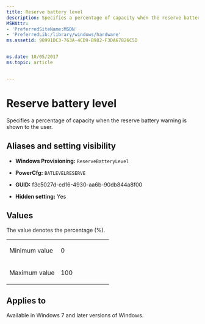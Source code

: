 ```yaml
---
title: Reserve battery level
description: Specifies a percentage of capacity when the reserve battery warning is shown to the user.
MSHAttr:
- 'PreferredSiteName:MSDN'
- 'PreferredLib:/library/windows/hardware'
ms.assetid: 98991DC3-763A-4CD9-B982-F3DA67826C5D


ms.date: 10/05/2017
ms.topic: article


---
```


# Reserve battery level


Specifies a percentage of capacity when the reserve battery warning is shown to the user.

## <span id="Aliases_and_setting_visibility"></span><span id="aliases_and_setting_visibility"></span><span id="ALIASES_AND_SETTING_VISIBILITY"></span>Aliases and setting visibility


-   **Windows Provisioning:** `ReserveBatteryLevel         `

-   **PowerCfg:** `BATLEVELRESERVE           `

-   **GUID:** f3c5027d-cd16-4930-aa6b-90db844a8f00

-   **Hidden setting:** Yes

## <span id="Values"></span><span id="values"></span><span id="VALUES"></span>Values


The value denotes the percentage (%).

<table>
<colgroup>
<col width="50%" />
<col width="50%" />
</colgroup>
<tbody>
<tr class="odd">
<td><p>Minimum value</p></td>
<td><p>0</p></td>
</tr>
<tr class="even">
<td><p>Maximum value</p></td>
<td><p>100</p></td>
</tr>
</tbody>
</table>

## <span id="Applies_to"></span><span id="applies_to"></span><span id="APPLIES_TO"></span>Applies to


Available in Windows 7 and later versions of Windows.
